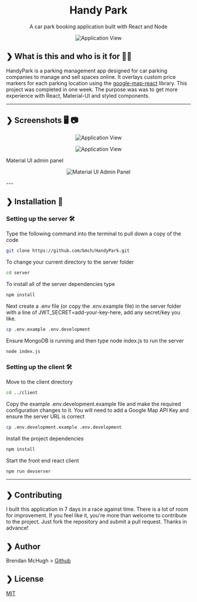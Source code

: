 <h1 align="center">Handy Park</h1>

<div align="center">A car park booking application built with React and Node </div>

<p align="center">
  <img alt="Application View" src="https://i.imgur.com/emJU2TZ.jpg">
</p>

## ❯ What is this and who is it for 🤷‍♀️

HandyPark is a parking management app designed for car parking companies to manage and sell spaces online.
It overlays custom price markers for each parking location using the [google-map-react](https://github.com/google-map-react/google-map-react) library. This project was completed in one week. The purpose was was to get more experience with React, Material-UI and styled components.

---

## ❯ Screenshots 🖥️ 📷

<p align="center">
  <img alt="Application View" src="https://github.com/bmch/HandyPark/blob/master/img/React%20App.gif">
</p>

<p align="center">
  <img alt="Application View" src="https://i.imgur.com/2ddhxcu.png">
</p>

Material UI admin panel

<p align="center">
  <img alt="Material UI Admin Panel" src="https://i.imgur.com/jPYTL1m.png">
</p>
---

## ❯ Installation 💾

### Setting up the server 🛠

Type the following command into the terminal to pull down a copy of the code

```bash
git clone https://github.com/bmch/HandyPark.git
```

To change your current directory to the server folder

```bash
cd server
```

To install all of the server dependencies type

```bash
npm install
```

Next create a .env file (or copy the .env.example file) in the server folder with a line of JWT_SECRET=add-your-key-here, add any secret/key you like.

```bash
cp .env.example .env.development
```

Ensure MongoDB is running and then type node index.js to run the server

```bash
node index.js
```

### Setting up the client 🛠

Move to the client directory

```bash
cd ../client
```

Copy the example .env.development.example file and make the required configuration changes to it.
You will need to add a Google Map API Key and ensure the server URL is correct

```bash
cp .env.development.example .env.development
```

Install the project dependencies

```bash
npm install
```

Start the front end react client

```bash
npm run devserver
```

---

## ❯ Contributing

I built this application in 7 days in a race against time. There is a lot of room for improvement. If you feel like it, you're more than welcome to contribute to the project. Just fork the repository and submit a pull request. Thanks in advance!

## ❯ Author

Brendan McHugh > [Github](https://github.com/bmch)

## ❯ License

[MIT](https://opensource.org/licenses/MIT)
